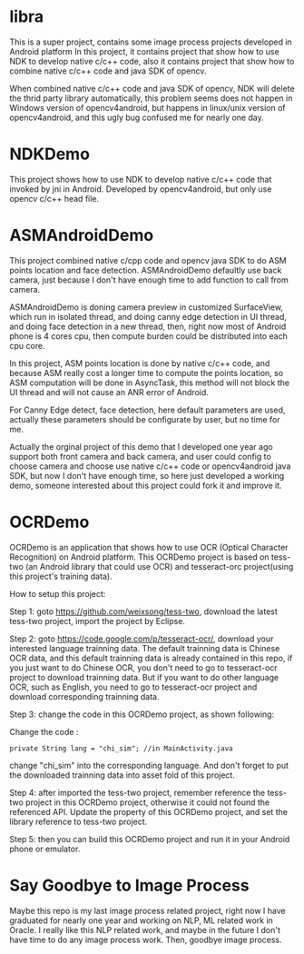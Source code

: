 # libra
This is a super project, contains some image process projects developed in Android platform
In this project, it contains project that show how to use NDK to develop native c/c++ code,
also it contains project that show how to combine native c/c++ code and java SDK of opencv.

When combined native c/c++ code and java SDK of opencv, NDK will delete the thrid party library automatically,
this problem seems does not happen in Windows version of opencv4android, but happens in linux/unix version of 
opencv4android, and this ugly bug confused me for nearly one day.

# NDKDemo
This project shows how to use NDK to develop native c/c++ code that invoked by jni in Android.
Developed by opencv4android, but only use opencv c/c++ head file.

# ASMAndroidDemo
This project combined native c/cpp code and opencv java SDK to do ASM points location and face detection.
ASMAndroidDemo defaultly use back camera, just because I don't have enough time to add function to call 
from camera.

ASMAndroidDemo is doning camera preview in customized SurfaceView, which run in isolated thread, and doing 
canny edge detection in UI thread, and doing face detection in a new thread, then, right now most of Android 
phone is 4 cores cpu, then compute burden could be distributed into each cpu core.

In this project, ASM points location is done by native c/c++ code, and because ASM really cost a longer time to 
compute the points location, so ASM computation will be done in AsyncTask, this method will not block the UI
thread and will not cause an ANR error of Android.

For Canny Edge detect, face detection, here default parameters are used, actually these parameters should be configurate
by user, but no time for me.

Actually the orginal project of this demo that I developed one year ago support both front camera and back camera,
and user could config to choose camera and choose use native c/c++ code or opencv4android java SDK, but now I don't
have enough time, so here just developed a working demo, someone interested about this project could fork it and 
improve it.


# OCRDemo
OCRDemo is an application that shows how to use OCR (Optical Character Recognition) on Android platform.
This OCRDemo project is based on tess-two (an Android library that could use OCR) and tesseract-orc project(using this project's training data).

How to setup this project:

Step 1: goto https://github.com/weixsong/tess-two, download the latest tess-two project, import the project by Eclipse.

Step 2: goto https://code.google.com/p/tesseract-ocr/, download your interested language trainning data.
The default trainning data is Chinese OCR data, and this default trainning data is already contained in this repo, if you just want to do Chinese OCR, you don't need to go to tesseract-ocr project to download trainning data. But if you want to do other language OCR, such as English, you need to go to tesseract-ocr project and download corresponding trainning data. 

Step 3: change the code in this OCRDemo project, as shown following:

Change the code :

    private String lang = "chi_sim"; //in MainActivity.java

change "chi_sim" into the corresponding language.
And don't forget to put the downloaded trainning data into asset fold of this project.

Step 4: after imported the tess-two project, remember reference the tess-two project in this OCRDemo project, otherwise it could not found the referenced API. 
Update the property of this OCRDemo project, and set the library reference to tess-two project.

Step 5: then you can build this OCRDemo project and run it in your Android phone or emulator.

# Say Goodbye to Image Process
Maybe this repo is my last image process related project, right now I have graduated for nearly one year and working on NLP, ML related work in Oracle. I really like this NLP related work, and maybe in the future I don't have time to do any image process work. Then, goodbye image process.
